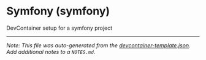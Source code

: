 
# Symfony (symfony)

DevContainer setup for a symfony project





---

_Note: This file was auto-generated from the [devcontainer-template.json](https://github.com/Derroylo/devcontainer-templates/blob/main/src/symfony/devcontainer-template.json).  Add additional notes to a `NOTES.md`._
